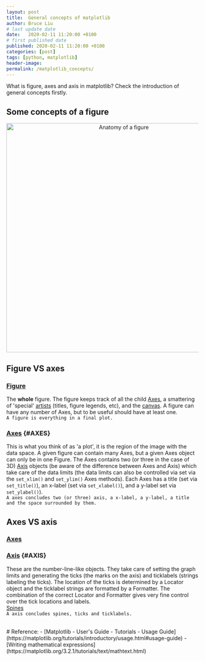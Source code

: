 ```yaml
---
layout: post
title:  General concepts of matplotlib
author: Bruce Liu
# last update date
date:   2020-02-11 11:20:00 +0100
# first published date
published: 2020-02-11 11:20:00 +0100
categories: [post]
tags: [python, matplotlib]
header-image: 
permalink: /matplotlib_concepts/
---
```

What is figure, axes and axis in matplotlib? Check the introduction of general concepts firstly.
<!--the above is the excerpt-->
<!--more-->
<!--the following is the text-->

## Some concepts of a figure
<div align="center"><img width="600" height="600" alt="Anatomy of a figure" src="https://matplotlib.org/_images/anatomy.png"/></div>

## Figure VS axes

### [Figure](https://matplotlib.org/tutorials/introductory/usage.html#figure)
The <b>whole</b> figure. The figure keeps track of all the child [Axes](#AXES), a smattering of 'special' [artists](#ARTIST) (titles, figure legends, etc), and the [canvas](#CANVAS). A figure can have any number of Axes, but to be useful should have at least one.<br>
`A figure is everything in a final plot.`

### [Axes](https://matplotlib.org/tutorials/introductory/usage.html#axes) {#AXES}
This is what you think of as 'a plot', it is the region of the image with the data space. A given figure can contain many Axes, but a given Axes object can only be in one Figure. The Axes contains two (or three in the case of 3D) [Axis](#AXIS) objects (be aware of the difference between Axes and Axis) which take care of the data limits (the data limits can also be controlled via set via the `set_xlim()` and `set_ylim()` Axes methods). Each Axes has a title (set via `set_title()`), an x-label (set via `set_xlabel()`), and a y-label set via `set_ylabel()`).<br>
`A axes concludes two (or three) axis, a x-label, a y-label, a title and the space surrounded by them.`

## Axes VS axis

### [Axes](#AXES)

### [Axis](https://matplotlib.org/tutorials/introductory/usage.html#axis) {#AXIS}
These are the number-line-like objects. They take care of setting the graph limits and generating the ticks (the marks on the axis) and ticklabels (strings labeling the ticks). The location of the ticks is determined by a Locator object and the ticklabel strings are formatted by a Formatter. The combination of the correct Locator and Formatter gives very fine control over the tick locations and labels.<br>
[Spines](https://matplotlib.org/api/spines_api.html#module-matplotlib.spines)<br>
`A axis concludes spines, ticks and ticklabels.`

<br>
# Reference:
- [Matplotlib - User's Guide - Tutorials - Usage Guide](https://matplotlib.org/tutorials/introductory/usage.html#usage-guide)
- [Writing mathematical expressions](https://matplotlib.org/3.2.1/tutorials/text/mathtext.html)


